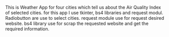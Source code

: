 This is Weather App for four cities which tell us about the Air Quality Index of selected cities.
for this app I use tkinter, bs4 libraries and request modul.
Radiobutton are use to select cities.
request module use for request desired website.
bs4 library use for scrap the requested website and get the required information.
